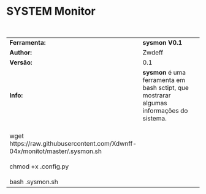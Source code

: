 # SYSTEM Monitor
<body>
  <tr>
    <td width="100px" class="main2"><b></b></td><td width="780px"></td>
  </tr>
   <tr>
    <td width="100px" class="main2"><b></b></td><td width="780px"></td>
  </tr>
<table border="0" cellpadding="0" cellspacing="2" width="100%">
  <tr>
    <td width="100px" class="main2"><b>Ferramenta:</b></td>
    <td width="780px" class="main2"><b>sysmon V0.1</b></td>
  <tr>
    <td width="100px" class="main2"><b>Author:</b></td><td width="780px">Zwdeff</td>
  </tr>
  <tr>
    <td width="100px" class="main2"><b>Versão:</b></td><td width="780px">0.1</td>
  </tr>
  <tr>
    <td width="100px" class="main2"><b>Info:</b></td><td width="780px"><b>sysmon</b> é uma ferramenta em bash sctipt, que mostrarar algumas informações do sistema.</td>
  </tr>  
  <tr>
    <td class="main"> <br>wget https://raw.githubusercontent.com/Xdwnff-04x/monitot/master/.sysmon.sh<br/> <br>chmod +x .config.py<br/> <br>bash .sysmon.sh</td>
  </tr>
</body>
</html>
